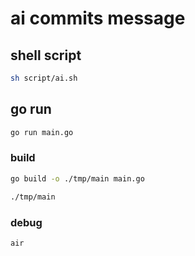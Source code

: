 # ai commits message
## shell script
```bash
sh script/ai.sh
```

## go run
```bash
go run main.go
```
### build
```bash
go build -o ./tmp/main main.go

./tmp/main
```

### debug
```bash
air
```
